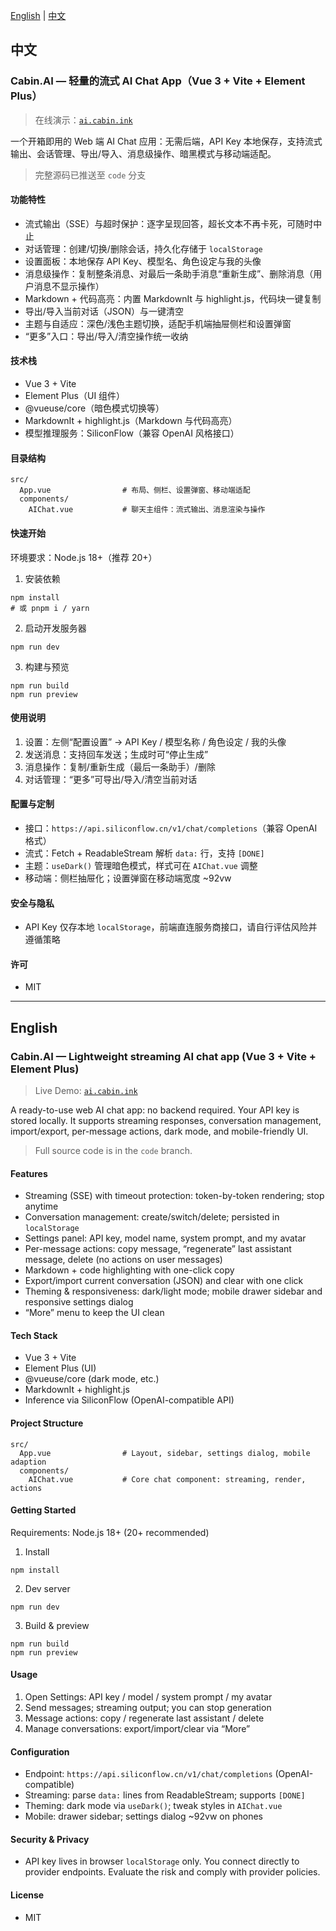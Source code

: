 [English](#english) | [中文](#中文)

## 中文

### Cabin.AI — 轻量的流式 AI Chat App（Vue 3 + Vite + Element Plus）

> 在线演示：[`ai.cabin.ink`](https://ai.cabin.ink)

一个开箱即用的 Web 端 AI Chat 应用：无需后端，API Key 本地保存，支持流式输出、会话管理、导出/导入、消息级操作、暗黑模式与移动端适配。

> 完整源码已推送至 `code` 分支
#### 功能特性
- 流式输出（SSE）与超时保护：逐字呈现回答，超长文本不再卡死，可随时中止
- 对话管理：创建/切换/删除会话，持久化存储于 `localStorage`
- 设置面板：本地保存 API Key、模型名、角色设定与我的头像
- 消息级操作：复制整条消息、对最后一条助手消息“重新生成”、删除消息（用户消息不显示操作）
- Markdown + 代码高亮：内置 MarkdownIt 与 highlight.js，代码块一键复制
- 导出/导入当前对话（JSON）与一键清空
- 主题与自适应：深色/浅色主题切换，适配手机端抽屉侧栏和设置弹窗
- “更多”入口：导出/导入/清空操作统一收纳

#### 技术栈
- Vue 3 + Vite
- Element Plus（UI 组件）
- @vueuse/core（暗色模式切换等）
- MarkdownIt + highlight.js（Markdown 与代码高亮）
- 模型推理服务：SiliconFlow（兼容 OpenAI 风格接口）

#### 目录结构
```
src/
  App.vue                # 布局、侧栏、设置弹窗、移动端适配
  components/
    AIChat.vue           # 聊天主组件：流式输出、消息渲染与操作
```

#### 快速开始
环境要求：Node.js 18+（推荐 20+）

1) 安装依赖
```
npm install
# 或 pnpm i / yarn
```

2) 启动开发服务器
```
npm run dev
```

3) 构建与预览
```
npm run build
npm run preview
```

#### 使用说明
1) 设置：左侧“配置设置” → API Key / 模型名称 / 角色设定 / 我的头像
2) 发送消息：支持回车发送；生成时可“停止生成”
3) 消息操作：复制/重新生成（最后一条助手）/删除
4) 对话管理：“更多”可导出/导入/清空当前对话

#### 配置与定制
- 接口：`https://api.siliconflow.cn/v1/chat/completions`（兼容 OpenAI 格式）
- 流式：Fetch + ReadableStream 解析 `data:` 行，支持 `[DONE]`
- 主题：`useDark()` 管理暗色模式，样式可在 `AIChat.vue` 调整
- 移动端：侧栏抽屉化；设置弹窗在移动端宽度 ~92vw

#### 安全与隐私
- API Key 仅存本地 `localStorage`，前端直连服务商接口，请自行评估风险并遵循策略

#### 许可
- MIT

---

## English

### Cabin.AI — Lightweight streaming AI chat app (Vue 3 + Vite + Element Plus)

> Live Demo: [`ai.cabin.ink`](https://ai.cabin.ink) 

A ready-to-use web AI chat app: no backend required. Your API key is stored locally. It supports streaming responses, conversation management, import/export, per-message actions, dark mode, and mobile-friendly UI.

> Full source code is in the `code` branch.
#### Features
- Streaming (SSE) with timeout protection: token-by-token rendering; stop anytime
- Conversation management: create/switch/delete; persisted in `localStorage`
- Settings panel: API key, model name, system prompt, and my avatar
- Per-message actions: copy message, “regenerate” last assistant message, delete (no actions on user messages)
- Markdown + code highlighting with one-click copy
- Export/import current conversation (JSON) and clear with one click
- Theming & responsiveness: dark/light mode; mobile drawer sidebar and responsive settings dialog
- “More” menu to keep the UI clean

#### Tech Stack
- Vue 3 + Vite
- Element Plus (UI)
- @vueuse/core (dark mode, etc.)
- MarkdownIt + highlight.js
- Inference via SiliconFlow (OpenAI-compatible API)

#### Project Structure
```
src/
  App.vue                # Layout, sidebar, settings dialog, mobile adaption
  components/
    AIChat.vue           # Core chat component: streaming, render, actions
```

#### Getting Started
Requirements: Node.js 18+ (20+ recommended)

1) Install
```
npm install
```

2) Dev server
```
npm run dev
```

3) Build & preview
```
npm run build
npm run preview
```

#### Usage
1) Open Settings: API key / model / system prompt / my avatar
2) Send messages; streaming output; you can stop generation
3) Message actions: copy / regenerate last assistant / delete
4) Manage conversations: export/import/clear via “More”

#### Configuration
- Endpoint: `https://api.siliconflow.cn/v1/chat/completions` (OpenAI-compatible)
- Streaming: parse `data:` lines from ReadableStream; supports `[DONE]`
- Theming: dark mode via `useDark()`; tweak styles in `AIChat.vue`
- Mobile: drawer sidebar; settings dialog ~92vw on phones

#### Security & Privacy
- API key lives in browser `localStorage` only. You connect directly to provider endpoints. Evaluate the risk and comply with provider policies.

#### License
- MIT

